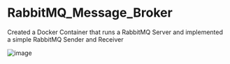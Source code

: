 # RabbitMQ_Message_Broker
Created a Docker Container that runs a RabbitMQ Server and implemented a simple RabbitMQ Sender and Receiver

![image](https://github.com/user-attachments/assets/381661fd-f08b-4a92-b569-45795a53acb0)
